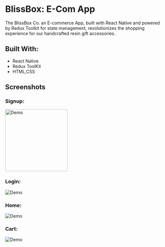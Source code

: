 
# BlissBox: E-Com App

The BlissBox Co. an E-commerce App, built with React Native and powered by Redux Toolkit for state management, revolutionizes the shopping experience for our handcrafted resin gift accessories.

## Built With:

- React Native
- Redux ToolKit
- HTML,CSS

## Screenshots
<h3>Signup:</h3>
<div>
  <img alt="Demo" src="./README_Img/SignUpImg.jpg" width="200"/>  
<h3>Login:</h3>
  <img alt="Demo" src="./README_Img/LoginImg.jpg" />
<h3>Home:</h3>
  <img alt="Demo" src="./README_Img/HomeImg.jpg" />
<h3>Cart:</h3>
  <img alt="Demo" src="./README_Img/CartImg.jpg" />

</div>


